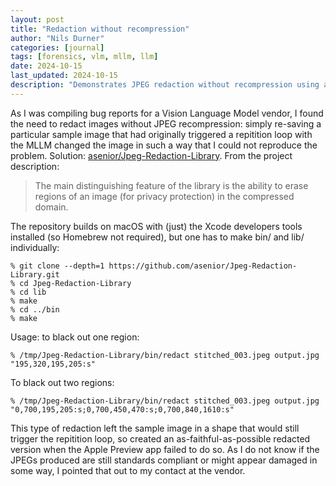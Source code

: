 ```yaml
---
layout: post
title: "Redaction without recompression"
author: "Nils Durner"
categories: [journal]
tags: [forensics, vlm, mllm, llm]
date: 2024-10-15
last_updated: 2024-10-15
description: "Demonstrates JPEG redaction without recompression using asenior/Jpeg-Redaction-Library: macOS build steps and command-line region blackout examples to preserve image fidelity."
---
```


As I was compiling bug reports for a Vision Language Model vendor, I found the need to redact images without JPEG recompression: simply re-saving a particular sample image that had originally triggered a repitition loop with the MLLM changed the image in such a way that I could not reproduce the problem. Solution: [asenior/Jpeg-Redaction-Library](https://github.com/asenior/Jpeg-Redaction-Library). From the project description:
> The main distinguishing feature of the library is the ability to erase regions of an image (for privacy protection) in the compressed domain.

The repository builds on macOS with (just) the Xcode developers tools installed (so Homebrew not required), but one has to make bin/ and lib/ individually:
```
% git clone --depth=1 https://github.com/asenior/Jpeg-Redaction-Library.git
% cd Jpeg-Redaction-Library
% cd lib
% make
% cd ../bin
% make
```

Usage: to black out one region:
```
% /tmp/Jpeg-Redaction-Library/bin/redact stitched_003.jpeg output.jpg "195,320,195,205:s"
```

To black out two regions:
```
% /tmp/Jpeg-Redaction-Library/bin/redact stitched_003.jpeg output.jpg "0,700,195,205:s;0,700,450,470:s;0,700,840,1610:s"
```

This type of redaction left the sample image in a shape that would still trigger the repitition loop, so created an as-faithful-as-possible redacted version when the Apple Preview app failed to do so. As I do not know if the JPEGs produced are still standards compliant or might appear damaged in some way, I pointed that out to my contact at the vendor.